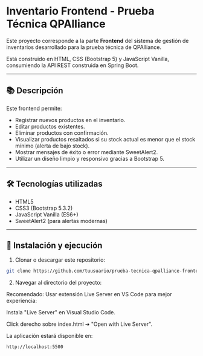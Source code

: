 # Inventario Frontend - Prueba Técnica QPAlliance

Este proyecto corresponde a la parte **Frontend** del sistema de gestión de inventarios desarrollado para la prueba técnica de QPAlliance.

Está construido en HTML, CSS (Bootstrap 5) y JavaScript Vanilla, consumiendo la API REST construida en Spring Boot.

---

## 📚 Descripción

Este frontend permite:

- Registrar nuevos productos en el inventario.
- Editar productos existentes.
- Eliminar productos con confirmación.
- Visualizar productos resaltados si su stock actual es menor que el stock mínimo (alerta de bajo stock).
- Mostrar mensajes de éxito o error mediante SweetAlert2.
- Utilizar un diseño limpio y responsivo gracias a Bootstrap 5.

---

## 🛠 Tecnologías utilizadas

- HTML5
- CSS3 (Bootstrap 5.3.2)
- JavaScript Vanilla (ES6+)
- SweetAlert2 (para alertas modernas)

---

## 🚀 Instalación y ejecución

1. Clonar o descargar este repositorio:

```bash
git clone https://github.com/tuusuario/prueba-tecnica-qpalliance-frontend.git
```
2. Navegar al directorio del proyecto:

Recomendado: Usar extensión Live Server en VS Code para mejor experiencia:

Instala "Live Server" en Visual Studio Code.

Click derecho sobre index.html ➔ "Open with Live Server".

La aplicación estará disponible en:

```
http://localhost:5500
```